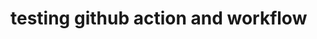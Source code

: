 <!-- https://source.unsplash.com/random/1920x1080/?wallpaper,landscape -->
# testing github action and workflow



